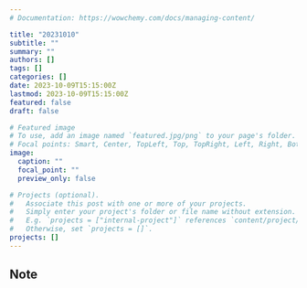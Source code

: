 ```yaml
---
# Documentation: https://wowchemy.com/docs/managing-content/

title: "20231010"
subtitle: ""
summary: ""
authors: []
tags: []
categories: []
date: 2023-10-09T15:15:00Z
lastmod: 2023-10-09T15:15:00Z
featured: false
draft: false

# Featured image
# To use, add an image named `featured.jpg/png` to your page's folder.
# Focal points: Smart, Center, TopLeft, Top, TopRight, Left, Right, BottomLeft, Bottom, BottomRight.
image:
  caption: ""
  focal_point: ""
  preview_only: false

# Projects (optional).
#   Associate this post with one or more of your projects.
#   Simply enter your project's folder or file name without extension.
#   E.g. `projects = ["internal-project"]` references `content/project/deep-learning/index.md`.
#   Otherwise, set `projects = []`.
projects: []
---
```


## Note

